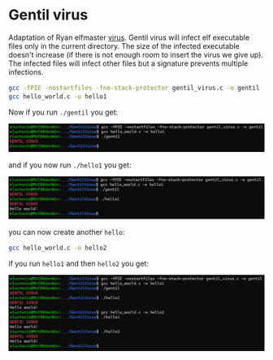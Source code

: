 # Gentil virus
Adaptation of Ryan elfmaster [virus](https://bitlackeys.org/projects/lpv.c). Gentil virus will infect elf executable files only in the current directory. The size of the infected executable doesn't increase (if there is not enough room to insert the virus we give up).
The infected files will infect other files but a signature prevents multiple infections.

```bash
gcc -fPIE -nostartfiles -fno-stack-protector gentil_virus.c -o gentil
gcc hello_world.c -o hello1
```

Now if you run `./gentil` you get:

![screen1](screen1.png)

and if you now run `./hello1` you get:

![screen2](screen2.png)

you can now create another `hello`:
```bash 
gcc hello_world.c -o hello2
```

if you run `hello1` and then `hello2` you get:

![screen3](screen3.png)

